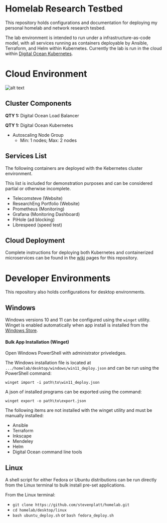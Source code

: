 # Homelab Research Testbed 

This repository holds configurations and documentation for deploying my personal homelab and network research tesbed.

The lab environment is intended to run under a infrastructure-as-code model, with all services running as containers deployable by Ansible, Terraform, and Helm within Kubernetes. Currently the lab is run in the cloud within [Digital Ocean Kubernetes](https://www.digitalocean.com/products/kubernetes/). 

# Cloud Environment

![alt text](https://github.com/stevenplatt/homelab/blob/main/img/cloud_k8s.jpg?raw=true)

## Cluster Components

**QTY 1:** Digital Ocean Load Balancer  

**QTY 1:** Digital Ocean Kubernetes
- Autoscaling Node Group
  -  Min: 1 nodes; Max: 2 nodes 

## Services List

The following containers are deployed with the Kebernetes cluster environment. 

This list is included for demonstration purposes and can be considered partial or otherwise incomplete.

- Telecomsteve (Website)
- ResearchEng Portfolio (Website)
- Prometheus (Monitoring)
- Grafana (Monitoring Dashboard)
- PiHole (ad blocking)
- Librespeed (speed test)
  
## Cloud Deployment

Complete instructions for deploying both Kubernetes and containerized microservices can be found in the [wiki](https://github.com/stevenplatt/homelab/wiki) pages for this repository. 

# Developer Environments

This repository also holds configurations for desktop environments. 

## Windows

Windows versions 10 and 11 can be configured using the ``` winget ``` utility. Winget is enabled automatically when app install is installed from the [Windows Store](https://www.microsoft.com/store/productId/9NBLGGH4NNS1).

#### Bulk App Installation (Winget)

Open Windows PowerShell with administrator priveledges. 

The Windows installation file is located at ``` .../homelab/desktop/windows/win11_deploy.json ``` and can be run using the PowerShell command: 

``` winget import -i path\to\win11_deploy.json ```

A json of installed programs can be exported using the command: 

``` winget export -o path\to\export.json ```

The following items are not installed with the winget utility and must be manually installed: 

- Ansible
- Terraform
- Inkscape
- Mendeley
- Helm
- Digital Ocean command line tools

## Linux

A shell script for either Fedora or Ubuntu distributions can be run directly from the Linux terminal to bulk install pre-set applications. 

From the Linux terminal: 

- ``` git clone https://github.com/stevenplatt/homelab.git ``` 
- ``` cd homelab/desktop/linux ```
- ``` bash ubuntu_deploy.sh ``` or ``` bash fedora_deploy.sh ```

